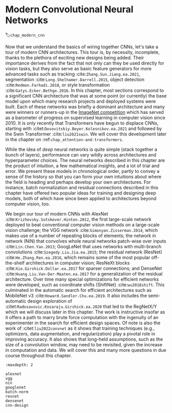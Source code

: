# Modern Convolutional Neural Networks
:label:`chap_modern_cnn`

Now that we understand the basics of wiring together CNNs, let's take
a tour of modern CNN architectures. This tour is, by
necessity, incomplete, thanks to the plethora of exciting new designs
being added. Their importance derives from the fact that not only can
they be used directly for vision tasks, but they also serve as basic
feature generators for more advanced tasks such as tracking
:cite:`Zhang.Sun.Jiang.ea.2021`, segmentation :cite:`Long.Shelhamer.Darrell.2015`, object
detection :cite:`Redmon.Farhadi.2018`, or style transformation
:cite:`Gatys.Ecker.Bethge.2016`.  In this chapter, most sections
correspond to a significant CNN architecture that was at some point
(or currently) the base model upon which many research projects and
deployed systems were built.  Each of these networks was briefly a
dominant architecture and many were winners or runners-up in the
[ImageNet competition](https://www.image-net.org/challenges/LSVRC/)
which has served as a barometer of progress on supervised learning in
computer vision since 2010. It is only recently that Transformers have begun
to displace CNNs, starting with :citet:`Dosovitskiy.Beyer.Kolesnikov.ea.2021` and 
followed by the Swin Transformer :cite:`liu2021swin`. We will cover this development later 
in the chapter on :ref:`chap_attention-and-transformers`. 

While the idea of *deep* neural networks is quite simple (stack
together a bunch of layers), performance can vary wildly across
architectures and hyperparameter choices.  The neural networks
described in this chapter are the product of intuition, a few
mathematical insights, and a lot of trial and error.  We present these
models in chronological order, partly to convey a sense of the history
so that you can form your own intuitions about where the field is
heading and perhaps develop your own architectures.  For instance,
batch normalization and residual connections described in this chapter
have offered two popular ideas for training and designing deep models,
both of which have since been applied to architectures beyond computer
vision, too.

We begin our tour of modern CNNs with AlexNet :cite:`Krizhevsky.Sutskever.Hinton.2012`,
the first large-scale network deployed to beat conventional computer
vision methods on a large-scale vision challenge; the VGG network
:cite:`Simonyan.Zisserman.2014`, which makes use of a number of
repeating blocks of elements; the network in network (NiN) that
convolves whole neural networks patch-wise over inputs
:cite:`Lin.Chen.Yan.2013`; GoogLeNet that uses networks with
multi-branch convolutions :cite:`Szegedy.Liu.Jia.ea.2015`; the residual
network (ResNet) :cite:`He.Zhang.Ren.ea.2016`, which remains some of
the most popular off-the-shelf architectures in computer vision;
ResNeXt blocks :cite:`Xie.Girshick.Dollar.ea.2017`
for sparser connections;
and DenseNet
:cite:`Huang.Liu.Van-Der-Maaten.ea.2017` for a generalization of the
residual architecture. Over time many special optimizations for efficient 
networks were developed, such as coordinate shifts (ShiftNet) :cite:`wu2018shift`. This 
culminated in the automatic search for efficient architectures such as 
MobileNet v3 :cite:`Howard.Sandler.Chu.ea.2019`. It also includes the 
semi-automatic design exploration of :citet:`Radosavovic.Kosaraju.Girshick.ea.2020`
that led to the RegNetX/Y which we will discuss later in this chapter. 
The work is instructive insofar as it offers a path to marry brute force computation with 
the ingenuity of an experimenter in the search for efficient design spaces. Of note is
also the work of :citet:`liu2022convnet` as it shows that training techniques (e.g., optimizers, data augmentation, and regularization)
play a pivotal role in improving accuracy. It also shows that long-held assumptions, such as 
the size of a convolution window, may need to be revisited, given the increase in 
computation and data. We will cover this and many more questions in due course throughout this chapter.

```toc
:maxdepth: 2

alexnet
vgg
nin
googlenet
batch-norm
resnet
densenet
cnn-design
```

